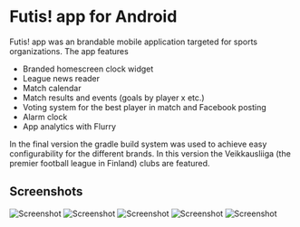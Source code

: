 Futis! app for Android
=======
Futis! app was an brandable mobile application targeted for sports organizations. The app features

 - Branded homescreen clock widget
 - League news reader
 - Match calendar
 - Match results and events (goals by player x etc.)
 - Voting system for the best player in match and Facebook posting
 - Alarm clock
 - App analytics with Flurry


In the final version the gradle build system was used to achieve easy configurability for the different brands. In this version the Veikkausliiga (the premier football league in Finland) clubs are featured.

Screenshots
-------
![Screenshot](/../screenshots/screenshots/ss1.png?raw=true "Screenshot")
![Screenshot](/../screenshots/screenshots/ss2.png?raw=true "Screenshot")
![Screenshot](/../screenshots/screenshots/ss3.png?raw=true "Screenshot")
![Screenshot](/../screenshots/screenshots/ss4.png?raw=true "Screenshot")
![Screenshot](/../screenshots/screenshots/ss5.png?raw=true "Screenshot")


